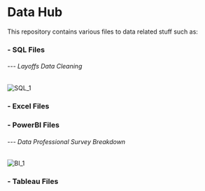 # Data Hub

This repository contains various files to data related stuff such as:
### - SQL Files
###### --- Layoffs Data Cleaning
![SQL_1](https://raw.github.com/MarcinDevAcc/Data-Projects/main/images/Layoffs_cleaning.png)
### - Excel Files
### - PowerBI Files
###### --- Data Professional Survey Breakdown
![BI_1](https://raw.github.com/MarcinDevAcc/Data-Projects/main/images/Data-Professional-Survey-Breakdown.jpg)
### - Tableau Files
